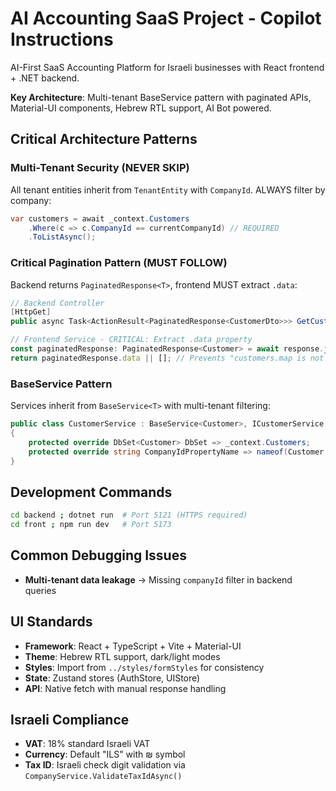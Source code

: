 # AI Accounting SaaS Project - Copilot Instructions

AI-First SaaS Accounting Platform for Israeli businesses with React frontend + .NET backend.

**Key Architecture**: Multi-tenant BaseService pattern with paginated APIs, Material-UI components, Hebrew RTL support, AI Bot powered.

## Critical Architecture Patterns

### Multi-Tenant Security (NEVER SKIP)
All tenant entities inherit from `TenantEntity` with `CompanyId`. ALWAYS filter by company:
```csharp
var customers = await _context.Customers
    .Where(c => c.CompanyId == currentCompanyId) // REQUIRED
    .ToListAsync();
```

### Critical Pagination Pattern (MUST FOLLOW)
Backend returns `PaginatedResponse<T>`, frontend MUST extract `.data`:
```csharp
// Backend Controller
[HttpGet]
public async Task<ActionResult<PaginatedResponse<CustomerDto>>> GetCustomers(...)
```
```typescript
// Frontend Service - CRITICAL: Extract .data property
const paginatedResponse: PaginatedResponse<Customer> = await response.json();
return paginatedResponse.data || []; // Prevents "customers.map is not a function"
```

### BaseService Pattern
Services inherit from `BaseService<T>` with multi-tenant filtering:
```csharp
public class CustomerService : BaseService<Customer>, ICustomerService
{
    protected override DbSet<Customer> DbSet => _context.Customers;
    protected override string CompanyIdPropertyName => nameof(Customer.CompanyId);
}
```

## Development Commands
```bash
cd backend ; dotnet run  # Port 5121 (HTTPS required)
cd front ; npm run dev   # Port 5173
```

## Common Debugging Issues
- **Multi-tenant data leakage** → Missing `companyId` filter in backend queries

## UI Standards
- **Framework**: React + TypeScript + Vite + Material-UI
- **Theme**: Hebrew RTL support, dark/light modes
- **Styles**: Import from `../styles/formStyles` for consistency
- **State**: Zustand stores (AuthStore, UIStore)
- **API**: Native fetch with manual response handling

## Israeli Compliance
- **VAT**: 18% standard Israeli VAT
- **Currency**: Default "ILS" with ₪ symbol  
- **Tax ID**: Israeli check digit validation via `CompanyService.ValidateTaxIdAsync()`
